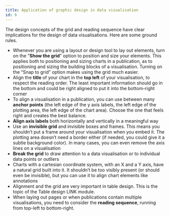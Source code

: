 ```yaml
---
title: Application of graphic design in data visualisation
id: 6
---
```


The design concepts of the grid and reading sequence have clear implications for the design of data visualisations. Here are some ground rules.

- Whenever you are using a layout or design tool to lay out elements, turn on the “**Show the grid**” option to position and size your elements. This applies both to positioning and sizing charts in a publication, as to positioning and sizing the building blocks of a visualisation. Turning on the “Snap to grid” option makes using the grid much easier.
- Align the **title** of your chart in the **top left** of your visualisation, to respect the reading order. The least important information should go in the bottom and could be right aligned to put it into the bottom-right corner
- To align a visualisation in a publication, you can use between many **anchor points** (the left edge of the y axis labels, the left edge of the plotting area, the left edge of the chart area). Choose the one that feels right and creates the best balance.
- **Align axis labels** both horizontally and vertically in a meaningful way
- Use an **invisible grid** and invisible boxes and frames. This means you shouldn’t put a frame around your visualisation when you embed it. The plotting area doesn’t need a border either (if needed, you could give it a subtle background color). In many cases, you can even remove the axis lines on a visualisation
- **Break the grid** to draw attention to a data visualisation or to individual data points or outliers
- Charts with a cartesian coordinate system, with an X and a Y axis, have a natural grid built into it. It shouldn’t be too visibly present (or should even be invisible), but you can use it to align chart elements like annotations
- Alignment and the grid are very important in table design. This is the topic of the Table design LINK module.
- When laying out pages or when publications contain multiple visualisations, you need to consider the **reading sequence**, running from top-left to bottom-right.